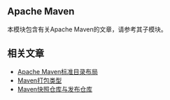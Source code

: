 ## Apache Maven

本模块包含有关Apache Maven的文章，请参考其子模块。

## 相关文章

+ [Apache Maven标准目录布局](docs/Apache-Maven标准目录布局.md)
+ [Maven打包类型](docs/Maven打包类型.md)
+ [Maven快照仓库与发布仓库](docs/Maven快照仓库与发布仓库.md)